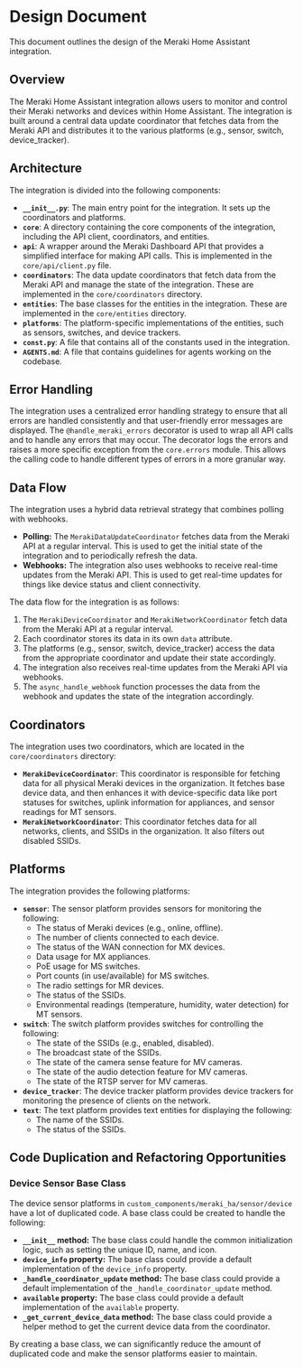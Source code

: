 # Design Document

This document outlines the design of the Meraki Home Assistant integration.

## Overview

The Meraki Home Assistant integration allows users to monitor and control their Meraki networks and devices within Home Assistant. The integration is built around a central data update coordinator that fetches data from the Meraki API and distributes it to the various platforms (e.g., sensor, switch, device_tracker).

## Architecture

The integration is divided into the following components:

*   **`__init__.py`**: The main entry point for the integration. It sets up the coordinators and platforms.
*   **`core`**: A directory containing the core components of the integration, including the API client, coordinators, and entities.
*   **`api`**: A wrapper around the Meraki Dashboard API that provides a simplified interface for making API calls. This is implemented in the `core/api/client.py` file.
*   **`coordinators`**: The data update coordinators that fetch data from the Meraki API and manage the state of the integration. These are implemented in the `core/coordinators` directory.
*   **`entities`**: The base classes for the entities in the integration. These are implemented in the `core/entities` directory.
*   **`platforms`**: The platform-specific implementations of the entities, such as sensors, switches, and device trackers.
*   **`const.py`**: A file that contains all of the constants used in the integration.
*   **`AGENTS.md`**: A file that contains guidelines for agents working on the codebase.

## Error Handling

The integration uses a centralized error handling strategy to ensure that all errors are handled consistently and that user-friendly error messages are displayed. The `@handle_meraki_errors` decorator is used to wrap all API calls and to handle any errors that may occur. The decorator logs the errors and raises a more specific exception from the `core.errors` module. This allows the calling code to handle different types of errors in a more granular way.

## Data Flow

The integration uses a hybrid data retrieval strategy that combines polling with webhooks.

*   **Polling:** The `MerakiDataUpdateCoordinator` fetches data from the Meraki API at a regular interval. This is used to get the initial state of the integration and to periodically refresh the data.
*   **Webhooks:** The integration also uses webhooks to receive real-time updates from the Meraki API. This is used to get real-time updates for things like device status and client connectivity.

The data flow for the integration is as follows:

1.  The `MerakiDeviceCoordinator` and `MerakiNetworkCoordinator` fetch data from the Meraki API at a regular interval.
2.  Each coordinator stores its data in its own `data` attribute.
3.  The platforms (e.g., sensor, switch, device_tracker) access the data from the appropriate coordinator and update their state accordingly.
4.  The integration also receives real-time updates from the Meraki API via webhooks.
5.  The `async_handle_webhook` function processes the data from the webhook and updates the state of the integration accordingly.

## Coordinators

The integration uses two coordinators, which are located in the `core/coordinators` directory:

*   **`MerakiDeviceCoordinator`**: This coordinator is responsible for fetching data for all physical Meraki devices in the organization. It fetches base device data, and then enhances it with device-specific data like port statuses for switches, uplink information for appliances, and sensor readings for MT sensors.
*   **`MerakiNetworkCoordinator`**: This coordinator fetches data for all networks, clients, and SSIDs in the organization. It also filters out disabled SSIDs.

## Platforms

The integration provides the following platforms:

*   **`sensor`**: The sensor platform provides sensors for monitoring the following:
    *   The status of Meraki devices (e.g., online, offline).
    *   The number of clients connected to each device.
    *   The status of the WAN connection for MX devices.
    *   Data usage for MX appliances.
    *   PoE usage for MS switches.
    *   Port counts (in use/available) for MS switches.
    *   The radio settings for MR devices.
    *   The status of the SSIDs.
    *   Environmental readings (temperature, humidity, water detection) for MT sensors.
*   **`switch`**: The switch platform provides switches for controlling the following:
    *   The state of the SSIDs (e.g., enabled, disabled).
    *   The broadcast state of the SSIDs.
    *   The state of the camera sense feature for MV cameras.
    *   The state of the audio detection feature for MV cameras.
    *   The state of the RTSP server for MV cameras.
*   **`device_tracker`**: The device tracker platform provides device trackers for monitoring the presence of clients on the network.
*   **`text`**: The text platform provides text entities for displaying the following:
    *   The name of the SSIDs.
    *   The status of the SSIDs.

## Code Duplication and Refactoring Opportunities

### Device Sensor Base Class

The device sensor platforms in `custom_components/meraki_ha/sensor/device` have a lot of duplicated code. A base class could be created to handle the following:

*   **`__init__` method:** The base class could handle the common initialization logic, such as setting the unique ID, name, and icon.
*   **`device_info` property:** The base class could provide a default implementation of the `device_info` property.
*   **`_handle_coordinator_update` method:** The base class could provide a default implementation of the `_handle_coordinator_update` method.
*   **`available` property:** The base class could provide a default implementation of the `available` property.
*   **`_get_current_device_data` method:** The base class could provide a helper method to get the current device data from the coordinator.

By creating a base class, we can significantly reduce the amount of duplicated code and make the sensor platforms easier to maintain.
